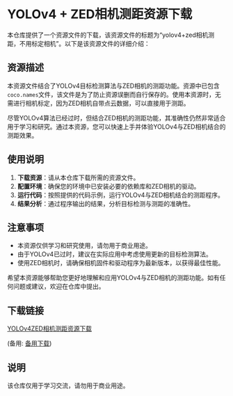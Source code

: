 # YOLOv4 + ZED相机测距资源下载

本仓库提供了一个资源文件的下载，该资源文件的标题为“yolov4+zed相机测距，不用标定相机”。以下是该资源文件的详细介绍：

## 资源描述

本资源文件结合了YOLOv4目标检测算法与ZED相机的测距功能。资源中已包含`coco.names`文件，该文件是为了防止资源误删而自行保存的。使用本资源时，无需进行相机标定，因为ZED相机自带点云数据，可以直接用于测距。

尽管YOLOv4算法已经过时，但结合ZED相机的测距功能，其准确性仍然非常适合用于学习和研究。通过本资源，您可以快速上手并体验YOLOv4与ZED相机结合的测距效果。

## 使用说明

1. **下载资源**：请从本仓库下载所需的资源文件。
2. **配置环境**：确保您的环境中已安装必要的依赖库和ZED相机的驱动。
3. **运行代码**：按照提供的代码示例，运行YOLOv4与ZED相机结合的测距程序。
4. **结果分析**：通过程序输出的结果，分析目标检测与测距的准确性。

## 注意事项

- 本资源仅供学习和研究使用，请勿用于商业用途。
- 由于YOLOv4已过时，建议在实际应用中考虑使用更新的目标检测算法。
- 使用ZED相机时，请确保相机固件和驱动程序为最新版本，以获得最佳性能。

希望本资源能够帮助您更好地理解和应用YOLOv4与ZED相机的测距功能。如有任何问题或建议，欢迎在仓库中提出。

## 下载链接
[YOLOv4ZED相机测距资源下载](https://pan.quark.cn/s/f4e48cd6c46a) 

(备用: [备用下载](https://pan.baidu.com/s/1JX5bf6mHMc5-5fsJr_f6Pg?pwd=1234))

## 说明

该仓库仅用于学习交流，请勿用于商业用途。
